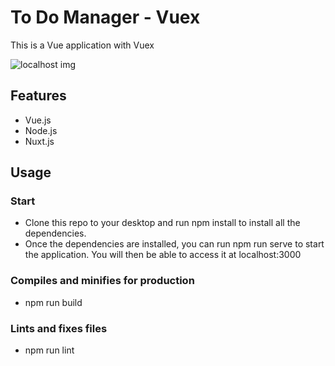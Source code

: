 # To Do Manager - Vuex
This is a Vue application with Vuex 


![localhost img](https://github.com/LimaCarol/ToDoManager-Vuex/master/assets/localhost.png)

## Features
- Vue.js
- Node.js
- Nuxt.js

## Usage 

### Start
- Clone this repo to your desktop and run npm install to install all the dependencies.
- Once the dependencies are installed, you can run npm run serve to start the application. You will then be able to access it at localhost:3000

### Compiles and minifies for production
- npm run build

### Lints and fixes files
- npm run lint
